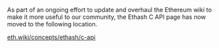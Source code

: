 As part of an ongoing effort to update and overhaul the Ethereum wiki to make it more useful to our community, the Ethash C API page has now moved to the following location.

[eth.wiki/concepts/ethash/c-api](https://eth.wiki/concepts/ethash/c-api)